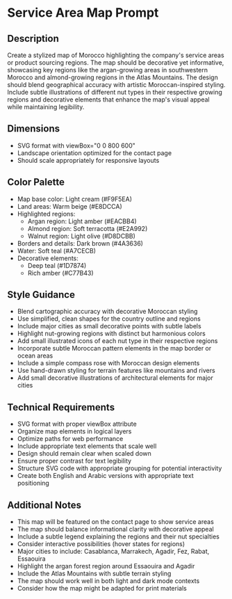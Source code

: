 # Service Area Map Prompt

## Description
Create a stylized map of Morocco highlighting the company's service areas or product sourcing regions. The map should be decorative yet informative, showcasing key regions like the argan-growing areas in southwestern Morocco and almond-growing regions in the Atlas Mountains. The design should blend geographical accuracy with artistic Moroccan-inspired styling. Include subtle illustrations of different nut types in their respective growing regions and decorative elements that enhance the map's visual appeal while maintaining legibility.

## Dimensions
- SVG format with viewBox="0 0 800 600"
- Landscape orientation optimized for the contact page
- Should scale appropriately for responsive layouts

## Color Palette
- Map base color: Light cream (#F9F5EA)
- Land areas: Warm beige (#E8DCCA)
- Highlighted regions:
  - Argan region: Light amber (#EACBB4)
  - Almond region: Soft terracotta (#E2A992)
  - Walnut region: Light olive (#D8DCBB)
- Borders and details: Dark brown (#4A3636)
- Water: Soft teal (#A7CECB)
- Decorative elements: 
  - Deep teal (#1D7874)
  - Rich amber (#C77B43)

## Style Guidance
- Blend cartographic accuracy with decorative Moroccan styling
- Use simplified, clean shapes for the country outline and regions
- Include major cities as small decorative points with subtle labels
- Highlight nut-growing regions with distinct but harmonious colors
- Add small illustrated icons of each nut type in their respective regions
- Incorporate subtle Moroccan pattern elements in the map border or ocean areas
- Include a simple compass rose with Moroccan design elements
- Use hand-drawn styling for terrain features like mountains and rivers
- Add small decorative illustrations of architectural elements for major cities

## Technical Requirements
- SVG format with proper viewBox attribute
- Organize map elements in logical layers
- Optimize paths for web performance
- Include appropriate text elements that scale well
- Design should remain clear when scaled down
- Ensure proper contrast for text legibility
- Structure SVG code with appropriate grouping for potential interactivity
- Create both English and Arabic versions with appropriate text positioning

## Additional Notes
- This map will be featured on the contact page to show service areas
- The map should balance informational clarity with decorative appeal
- Include a subtle legend explaining the regions and their nut specialties
- Consider interactive possibilities (hover states for regions)
- Major cities to include: Casablanca, Marrakech, Agadir, Fez, Rabat, Essaouira
- Highlight the argan forest region around Essaouira and Agadir
- Include the Atlas Mountains with subtle terrain styling
- The map should work well in both light and dark mode contexts
- Consider how the map might be adapted for print materials
